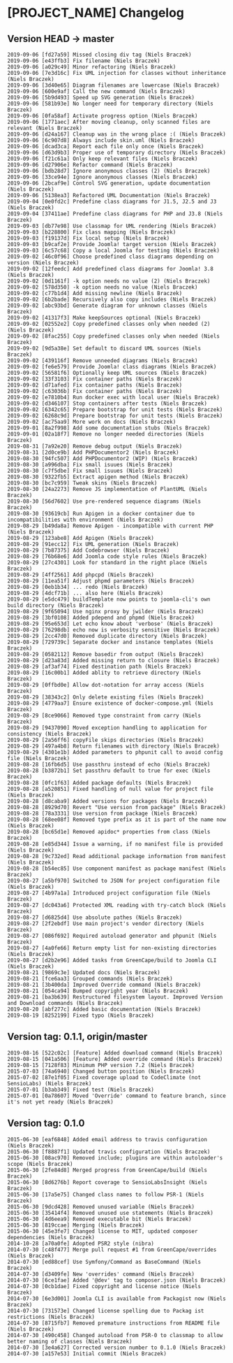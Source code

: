 # [PROJECT_NAME] Changelog

## Version HEAD -> master

    2019-09-06 [fd27a59] Missed closing div tag (Niels Braczek)
    2019-09-06 [e43ffb3] Fix filename (Niels Braczek)
    2019-09-06 [a029c49] Minor refactoring (Niels Braczek)
    2019-09-06 [7e3d16c] Fix UML injection for classes without inheritance (Niels Braczek)
    2019-09-06 [3d40e65] Diagram filenames are lowercase (Niels Braczek)
    2019-09-06 [600e9af] Call the new command (Niels Braczek)
    2019-09-06 [5b9d493] Speed up SVG generation (Niels Braczek)
    2019-09-06 [581b93e] No longer need for temporary directory (Niels Braczek)
    2019-09-06 [0fa58af] Activate progress option (Niels Braczek)
    2019-09-06 [1771aec] After moving cleanup, only scanned files are relevant (Niels Braczek)
    2019-09-06 [d24a167] Cleanup was in the wrong place :( (Niels Braczek)
    2019-09-06 [6c907d8] Always include skin.uml (Niels Braczek)
    2019-09-06 [dcad3ca] Report each file only once (Niels Braczek)
    2019-09-06 [d63d9b3] Proper use of temporary directory (Niels Braczek)
    2019-09-06 [f21c61a] Only keep relevant files (Niels Braczek)
    2019-09-06 [d27906e] Refactor command (Niels Braczek)
    2019-09-06 [bdb28d7] Ignore anonymous classes (2) (Niels Braczek)
    2019-09-06 [33ce94e] Ignore anonymous classes (Niels Braczek)
    2019-09-06 [2bcaf9e] Control SVG generation, update documentation (Niels Braczek)
    2019-09-06 [5138ea3] Refactored UML Documentation (Niels Braczek)
    2019-09-04 [0e0fd2c] Predefine class diagrams for J1.5, J2.5 and J3 (Niels Braczek)
    2019-09-04 [37411ae] Predefine class diagrams for PHP and J3.8 (Niels Braczek)
    2019-09-03 [db77e98] Use classmap for UML rendering (Niels Braczek)
    2019-09-03 [b228800] Fix class mapping (Niels Braczek)
    2019-09-03 [f19137d] Fix local setup (Niels Braczek)
    2019-09-03 [b9caf2e] Provide Joomla! target version (Niels Braczek)
    2019-09-03 [6c57c68] Copy a local Joomla for testing (Niels Braczek)
    2019-09-02 [46c0f96] Choose predefined class diagrams depending on version (Niels Braczek)
    2019-09-02 [12feedc] Add predefined class diagrams for Joomla! 3.8 (Niels Braczek)
    2019-09-02 [0d1161f] -k option needs no value (2) (Niels Braczek)
    2019-09-02 [578d350] -k option needs no value (Niels Braczek)
    2019-09-02 [c77b1d4] Add missing newline (Niels Braczek)
    2019-09-02 [6b2bade] Recursively also copy includes (Niels Braczek)
    2019-09-02 [abc93bd] Generate diagram for unknown classes (Niels Braczek)
    2019-09-02 [41317f3] Make keepSources optional (Niels Braczek)
    2019-09-02 [02552e2] Copy predefined classes only when needed (2) (Niels Braczek)
    2019-09-02 [8fac255] Copy predefined classes only when needed (Niels Braczek)
    2019-09-02 [9d5a38e] Set default to discard UML sources (Niels Braczek)
    2019-09-02 [439116f] Remove unneeded diagrams (Niels Braczek)
    2019-09-02 [fe6e579] Provide Joomla! class diagrams (Niels Braczek)
    2019-09-02 [56581f6] Optionally keep UML sources (Niels Braczek)
    2019-09-02 [33f3103] Fix container paths (Niels Braczek)
    2019-09-02 [d71afed] Fix container paths (Niels Braczek)
    2019-09-02 [c63036b] Fix container paths (Niels Braczek)
    2019-09-02 [e7810b4] Run docker exec with local user (Niels Braczek)
    2019-09-02 [d346107] Stop containers after tests (Niels Braczek)
    2019-09-02 [6342c65] Prepare bootstrap for unit tests (Niels Braczek)
    2019-09-02 [6268c9d] Prepare bootstrap for unit tests (Niels Braczek)
    2019-09-02 [ac75aa9] More work on docs (Niels Braczek)
    2019-09-01 [8a2f998] Add some documentation stubs (Niels Braczek)
    2019-09-01 [02a18f7] Remove no longer needed directories (Niels Braczek)
    2019-08-31 [7a92e20] Remove debug output (Niels Braczek)
    2019-08-31 [2d0ce9b] Add PHPDocumentor2 (Niels Braczek)
    2019-08-30 [94fc507] Add PHPDocumentor2 (WIP) (Niels Braczek)
    2019-08-30 [a996dba] Fix small isuues (Niels Braczek)
    2019-08-30 [c7f5dbe] Fix small isuues (Niels Braczek)
    2019-08-30 [9322fb5] Extract apigen method (Niels Braczek)
    2019-08-30 [bc7c959] Tweak skins (Niels Braczek)
    2019-08-30 [24a2273] Remove JS implementation of PlantUML (Niels Braczek)
    2019-08-30 [56d7602] Use pre-rendered sequence diagrams (Niels Braczek)
    2019-08-30 [93619cb] Run Apigen in a docker container due to incompatibilities with environment (Niels Braczek)
    2019-08-29 [b49da8a] Remove Apigen - incompatible with current PHP (Niels Braczek)
    2019-08-29 [123abe8] Add Apigen (Niels Braczek)
    2019-08-29 [91ecc12] Fix UML generation (Niels Braczek)
    2019-08-29 [7b87375] Add Codebrowser (Niels Braczek)
    2019-08-29 [76b68e6] Add Joomla code style rules (Niels Braczek)
    2019-08-29 [27c4301] Look for standard in the right place (Niels Braczek)
    2019-08-29 [4ff2561] Add phpcpd (Niels Braczek)
    2019-08-29 [11ea51f] Adjust phpmd parameters (Niels Braczek)
    2019-08-29 [0eb1b34] ... redo (Niels Braczek)
    2019-08-29 [4dcf71b] ... also here (Niels Braczek)
    2019-08-29 [e5dc479] buildTemplate now points to joomla-cli's own build directory (Niels Braczek)
    2019-08-29 [9f65094] Use nginx proxy by jwilder (Niels Braczek)
    2019-08-29 [3bf0108] Added pdepend and phpmd (Niels Braczek)
    2019-08-29 [95e653d] Let echo know about 'verbose' (Niels Braczek)
    2019-08-29 [76298db] echo now is verbosity sensitive (Niels Braczek)
    2019-08-29 [2cc47d0] Removed duplicate directory (Niels Braczek)
    2019-08-29 [729739c] Separate docker and instance templates (Niels Braczek)
    2019-08-29 [0582112] Remove basedir from output (Niels Braczek)
    2019-08-29 [d23a83d] Added missing return to closure (Niels Braczek)
    2019-08-29 [af3af74] Fixed destination path (Niels Braczek)
    2019-08-29 [16c00b1] Added ablity to retrieve directory (Niels Braczek)
    2019-08-29 [0ffbd0e] Allow dot-notation for array access (Niels Braczek)
    2019-08-29 [38343c2] Only delete existing files (Niels Braczek)
    2019-08-29 [4779aa7] Ensure existence of docker-compose.yml (Niels Braczek)
    2019-08-29 [8ce9066] Removed type constraint from carry (Niels Braczek)
    2019-08-29 [9437090] Moved exception handling to application for consistency (Niels Braczek)
    2019-08-29 [2a56ff6] copyFile skips directories (Niels Braczek)
    2019-08-29 [497a4b8] Return filenames with directory (Niels Braczek)
    2019-08-29 [4301e1b] Added parameters to phpunit call to avoid config file (Niels Braczek)
    2019-08-28 [16fb6d5] Use passthru instead of echo (Niels Braczek)
    2019-08-28 [b3872b1] Set passthru default to true for exec (Niels Braczek)
    2019-08-28 [0fc1f63] Added package defaults (Niels Braczek)
    2019-08-28 [a520851] Fixed handling of null value for project file (Niels Braczek)
    2019-08-28 [d8caba9] Added versions for packages (Niels Braczek)
    2019-08-28 [8929d70] Revert "Use version from package" (Niels Braczek)
    2019-08-28 [78a3331] Use version from package (Niels Braczek)
    2019-08-28 [68ee08f] Removed type prefix as it is part of the name now (Niels Braczek)
    2019-08-28 [bc65d1e] Removed apidoc* properties from class (Niels Braczek)
    2019-08-28 [e85d344] Issue a warning, if no manifest file is provided (Niels Braczek)
    2019-08-28 [9c732ed] Read additional package information from manifest (Niels Braczek)
    2019-08-28 [b54ec85] Use component manifest as package manifest (Niels Braczek)
    2019-08-27 [a5bf970] Switched to JSON for project configuration file (Niels Braczek)
    2019-08-27 [4b97a1a] Introduced project configuration file (Niels Braczek)
    2019-08-27 [dc043a6] Protected XML reading with try-catch block (Niels Braczek)
    2019-08-27 [d6825d4] Use absolute pathes (Niels Braczek)
    2019-08-27 [2f2ebdf] Use main project's vendor directory (Niels Braczek)
    2019-08-27 [086f692] Required autoload generator and phpunit (Niels Braczek)
    2019-08-27 [4a0fe66] Return empty list for non-existing directories (Niels Braczek)
    2019-08-27 [d2b2e96] Added tasks from GreenCape/build to Joomla CLI (Niels Braczek)
    2019-08-21 [9869c3e] Updated docs (Niels Braczek)
    2019-08-21 [fce6aa3] Grouped commands (Niels Braczek)
    2019-08-21 [3b400da] Improved Override command (Niels Braczek)
    2019-08-21 [054ca94] Bumped copyright year (Niels Braczek)
    2019-08-21 [ba3b639] Restructured filesystem layout. Improved Version and Download commands (Niels Braczek)
    2019-08-20 [abf277c] Added basic documentation (Niels Braczek)
    2019-08-19 [8252199] Fixed typo (Niels Braczek)

## Version tag: 0.1.1, origin/master

    2019-08-16 [522c02c] [Feature] Added download command (Niels Braczek)
    2019-08-15 [041a506] [Feature] Added override command (Niels Braczek)
    2019-08-15 [7128f83] Minimum PHP version 7.2 (Niels Braczek)
    2015-07-03 [74a6940] Changed button position (Niels Braczek)
    2015-07-02 [87e1f05] Fixed coverage upload to CodeClimate (not SensioLabs) (Niels Braczek)
    2015-07-01 [b3ab349] Fixed test (Niels Braczek)
    2015-07-01 [0a78607] Moved 'Override' command to feature branch, since it's not yet ready (Niels Braczek)

## Version tag: 0.1.0

    2015-06-30 [eaf6848] Added email address to travis configuration (Niels Braczek)
    2015-06-30 [f8887f1] Updated travis configuration (Niels Braczek)
    2015-06-30 [08ac970] Removed include; plugins are within autoloader's scope (Niels Braczek)
    2015-06-30 [2fe84d8] Merged progress from GreenCape/build (Niels Braczek)
    2015-06-30 [8d6276b] Report coverage to SensioLabsInsight (Niels Braczek)
    2015-06-30 [17a5e75] Changed class names to follow PSR-1 (Niels Braczek)
    2015-06-30 [9dcd428] Removed unused variable (Niels Braczek)
    2015-06-30 [35414f4] Removed unused use statements (Niels Braczek)
    2015-06-30 [4d6eea9] Removed executable bit (Niels Braczek)
    2015-06-30 [819ccae] Merging (Niels Braczek)
    2015-06-30 [45e3fe7] Changed license to MIT, updated composer dependencies (Niels Braczek)
    2014-10-28 [a70a0fe] Adopted PSR2 style (nibra)
    2014-07-30 [c48f477] Merge pull request #1 from GreenCape/overrides (Niels Braczek)
    2014-07-30 [ed88cef] Use Symfony/Command as BaseCommand (Niels Braczek)
    2014-07-30 [d3409fe] New 'overrides' command (Niels Braczek)
    2014-07-30 [6ce1fae] Added '@dev' tag to composer.json (Niels Braczek)
    2014-07-30 [0cb1dae] Fixed copyright and license notice (Niels Braczek)
    2014-07-30 [6e3d001] Joomla CLI is available from Packagist now (Niels Braczek)
    2014-07-30 [731573e] Changed license spelling due to Packag ist restrictions (Niels Braczek)
    2014-07-30 [8715fb7] Removed premature instructions from README file (Niels Braczek)
    2014-07-30 [490c458] Changed autoload from PSR-0 to classmap to allow better naming of classes (Niels Braczek)
    2014-07-30 [3e4a627] Corrected version number to 0.1.0 (Niels Braczek)
    2014-07-30 [a157e53] Initial commit (Niels Braczek)